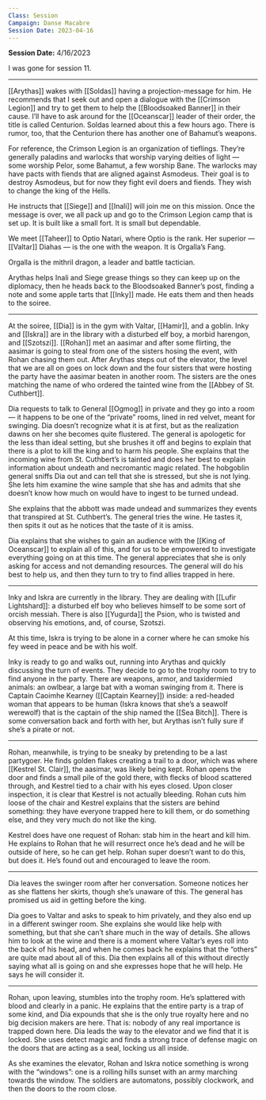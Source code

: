 ```yaml
---
Class: Session
Campaign: Danse Macabre
Session Date: 2023-04-16
---
```

**Session Date:** 4/16/2023

I was gone for session 11.

---

[[Arythas]] wakes with [[Soldas]] having a projection-message for him. He recommends that I seek out and open a dialogue with the [[Crimson Legion]] and try to get them to help the [[Bloodsoaked Banner]] in their cause. I’ll have to ask around for the [[Oceanscar]] leader of their order, the title is called Centurion. Soldas learned about this a few hours ago. There is rumor, too, that the Centurion there has another one of Bahamut’s weapons.

For reference, the Crimson Legion is an organization of tieflings. They’re generally paladins and warlocks that worship varying deities of light — some worship Pelor, some Bahamut, a few worship Bane. The warlocks may have pacts with fiends that are aligned against Asmodeus. Their goal is to destroy Asmodeus, but for now they fight evil doers and fiends. They wish to change the king of the Hells.

He instructs that [[Siege]] and [[Inali]] will join me on this mission. Once the message is over, we all pack up and go to the Crimson Legion camp that is set up. It is built like a small fort. It is small but dependable.

We meet [[Taheer]] to Optio Natari, where Optio is the rank. Her superior — [[Valtar]] Diahas — is the one with the weapon. It is Orgalla’s Fang.

Orgalla is the mithril dragon, a leader and battle tactician.

Arythas helps Inali and Siege grease things so they can keep up on the diplomacy, then he heads back to the Bloodsoaked Banner’s post, finding a note and some apple tarts that [[Inky]] made. He eats them and then heads to the soiree.

---

At the soiree, [[Dia]] is in the gym with Valtar, [[Hamir]], and a goblin. Inky and [[Iskra]] are in the library with a disturbed elf boy, a morbid harengon, and [[Szotszi]]. [[Rohan]] met an aasimar and after some flirting, the aasimar is going to steal from one of the sisters hosing the event, with Rohan chasing them out. After Arythas steps out of the elevator, the level that we are all on goes on lock down and the four sisters that were hosting the party have the aasimar beaten in another room. The sisters are the ones matching the name of who ordered the tainted wine from the [[Abbey of St. Cuthbert]].

Dia requests to talk to General [[Ogmog]] in private and they go into a room — it happens to be one of the “private” rooms, lined in red velvet, meant for swinging. Dia doesn’t recognize what it is at first, but as the realization dawns on her she becomes quite flustered. The general is apologetic for the less than ideal setting, but she brushes it off and begins to explain that there is a plot to kill the king and to harm his people. She explains that the incoming wine from St. Cuthbert’s is tainted and does her best to explain information about undeath and necromantic magic related. The hobgoblin general sniffs Dia out and can tell that she is stressed, but she is not lying. She lets him examine the wine sample that she has and admits that she doesn’t know how much on would have to ingest to be turned undead.

She explains that the abbott was made undead and summarizes they events that transpired at St. Cuthbert’s. The general tries the wine. He tastes it, then spits it out as he notices that the taste of it is amiss.

Dia explains that she wishes to gain an audience with the [[King of Oceanscar]] to explain all of this, and for us to be empowered to investigate everything going on at this time. The general appreciates that she is only asking for access and not demanding resources. The general will do his best to help us, and then they turn to try to find allies trapped in here.

---

Inky and Iskra are currently in the library. They are dealing with [[Lufir Lightshard]]: a disturbed elf boy who believes himself to be some sort of orcish messiah. There is also [[Yugurda]] the Psion, who is twisted and observing his emotions, and, of course, Szotszi.

At this time, Iskra is trying to be alone in a corner where he can smoke his fey weed in peace and be with his wolf.

Inky is ready to go and walks out, running into Arythas and quickly discussing the turn of events. They decide to go to the trophy room to try to find anyone in the party. There are weapons, armor, and taxidermied animals: an owlbear, a large bat with a woman swinging from it. There is Captain Caoimhe Kearney ([[Captain Kearney]]) inside: a red-headed woman that appears to be human (Iskra knows that she’s a seawolf werewolf) that is the captain of the ship named the [[Sea Bitch]]. There is some conversation back and forth with her, but Arythas isn’t fully sure if she’s a pirate or not.

---

Rohan, meanwhile, is trying to be sneaky by pretending to be a last partygoer. He finds golden flakes creating a trail to a door, which was where [[Kestrel St. Clair]], the aasimar, was likely being kept. Rohan opens the door and finds a small pile of the gold there, with flecks of blood scattered through, and Kestrel tied to a chair with his eyes closed. Upon closer inspection, it is clear that Kestrel is not actually bleeding. Rohan cuts him loose of the chair and Kestrel explains that the sisters are behind something: they have everyone trapped here to kill them, or do something else, and they very much do not like the king.

Kestrel does have one request of Rohan: stab him in the heart and kill him. He explains to Rohan that he will resurrect once he’s dead and he will be outside of here, so he can get help. Rohan super doesn’t want to do this, but does it. He’s found out and encouraged to leave the room.

---

Dia leaves the swinger room after her conversation. Someone notices her as she flattens her skirts, though she’s unaware of this. The general has promised us aid in getting before the king.

Dia goes to Valtar and asks to speak to him privately, and they also end up in a different swinger room. She explains she would like help with something, but that she can’t share much in the way of details. She allows him to look at the wine and there is a moment where Valtar’s eyes roll into the back of his head, and when he comes back he explains that the “others” are quite mad about all of this. Dia then explains all of this without directly saying what all is going on and she expresses hope that he will help. He says he will consider it.

---

Rohan, upon leaving, stumbles into the trophy room. He’s splattered with blood and clearly in a panic. He explains that the entire party is a trap of some kind, and Dia expounds that she is the only true royalty here and no big decision makers are here. That is: nobody of any real importance is trapped down here. Dia leads the way to the elevator and we find that it is locked. She uses detect magic and finds a strong trace of defense magic on the doors that are acting as a seal, locking us all inside.

As she examines the elevator, Rohan and Iskra notice something is wrong with the “windows”: one is a rolling hills sunset with an army marching towards the window. The soldiers are automatons, possibly clockwork, and then the doors to the room close.